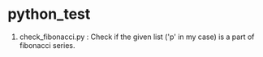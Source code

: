 # python_test

1. check_fibonacci.py : Check if the given list ('p' in my case) is a part of fibonacci series.</br>
